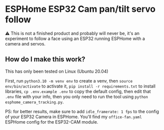 # ESPHome ESP32 Cam pan/tilt servo follow

:warning: This is not a finished product and probably will never be, it's an experiment to follow a face using an ESP32 running ESPHome with a camera and servos.

## How do I make this work?

This has only been tested on Linux (Ubuntu 20.04)

First, run `python3.10 -m venv env` to create a venv, then `source env/bin/activate` to activate it, `pip install -r requirements.txt` to install libraries, `cp .env.example .env` to copy the default config, then edit that `.env` file with your info, then you only need to run the tool using `python esphome_camera_tracking.py`.

PS: for better results, make sure to add `idle_framerate: 1 fps` to the config of your ESP32 Camera in ESPHome. You'll find my `office-fan.yaml` ESPHome config for the ESP32-CAM module.
